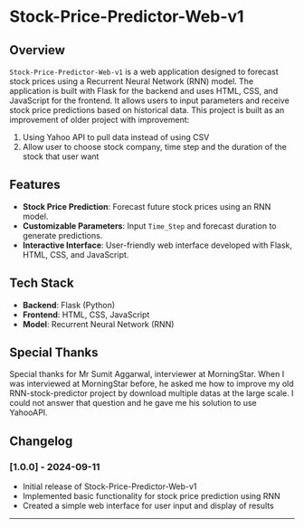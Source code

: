 # Stock-Price-Predictor-Web-v1

## Overview

`Stock-Price-Predictor-Web-v1` is a web application designed to forecast stock prices using a Recurrent Neural Network (RNN) model. The application is built with Flask for the backend and uses HTML, CSS, and JavaScript for the frontend. It allows users to input parameters and receive stock price predictions based on historical data. This project is built as an improvement of older project with improvement:
1. Using Yahoo API to pull data instead of using CSV
2. Allow user to choose stock company, time step and the duration of the stock that user want

## Features

- **Stock Price Prediction**: Forecast future stock prices using an RNN model.
- **Customizable Parameters**: Input `Time_Step` and forecast duration to generate predictions.
- **Interactive Interface**: User-friendly web interface developed with Flask, HTML, CSS, and JavaScript.

## Tech Stack

- **Backend**: Flask (Python)
- **Frontend**: HTML, CSS, JavaScript
- **Model**: Recurrent Neural Network (RNN)

## Special Thanks
Special thanks for Mr Sumit Aggarwal, interviewer at MorningStar. When I was interviewed at MorningStar before, he asked me how to improve my old RNN-stock-predictor project by download multiple datas at the large scale. I could not answer that question and he gave me his solution to use YahooAPI. 

## Changelog

### [1.0.0] - 2024-09-11
- Initial release of Stock-Price-Predictor-Web-v1
- Implemented basic functionality for stock price prediction using RNN
- Created a simple web interface for user input and display of results

---
